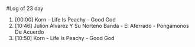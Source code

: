 #Log of 23 day

1. [00:00] Korn - Life Is Peachy - Good God
1. [10:46] Julión Álvarez Y Su Norteño Banda - El Aferrado - Pongámonos De Acuerdo
1. [10:50] Korn - Life Is Peachy - Good God
